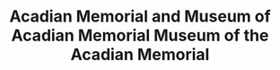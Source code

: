 ---
layout: repo
title: "Acadian Memorial and Museum of Acadian Memorial Museum of the Acadian Memorial"
id: 25091
permalink: repos/25091/
---